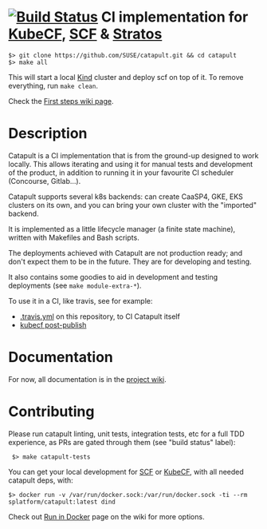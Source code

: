 # [![Build  Status](https://travis-ci.com/SUSE/catapult.svg?branch=master)](https://travis-ci.com/SUSE/catapult) CI implementation for [KubeCF](https://github.com/SUSE/kubecf), [SCF](https://github.com/SUSE/scf) & [Stratos](https://github.com/cloudfoundry/stratos)


    $> git clone https://github.com/SUSE/catapult.git && cd catapult
    $> make all

This will start a local [Kind](https://github.com/kubernetes-sigs/kind) cluster
and deploy scf on top of it. To remove everything, run `make clean`.

Check the [First steps wiki page](https://github.com/SUSE/catapult/wiki/First-steps).


# Description

Catapult is a CI implementation that is from the ground-up designed to work
locally. This allows iterating and using it for manual tests and development of
the product, in addition to running it in your favourite CI scheduler
(Concourse, Gitlab…).

Catapult supports several k8s backends: can create CaaSP4, GKE, EKS clusters on its
own, and you can bring your own cluster with the "imported" backend.

It is implemented as a little lifecycle manager (a finite state machine), written
with Makefiles and Bash scripts.

The deployments achieved with Catapult are not production ready; and don't
expect them to be in the future. They are for developing and testing.

It also contains some goodies to aid in development and testing deployments (see
`make module-extra-*`).

To use it in a CI, like travis, see for example:
* [.travis.yml](https://github.com/SUSE/catapult/blob/master/.travis.yml) on this
repository, to CI Catapult itself
* [kubecf post-publish](https://github.com/SUSE/kubecf/tree/master/.concourse)

# Documentation

For now, all documentation is in the [project wiki](https://github.com/SUSE/catapult/wiki).

# Contributing

Please run catapult linting, unit tests, integration tests, etc for a full TDD
experience, as PRs are gated through them (see "build status" label):

     $> make catapult-tests

You can get your local development for [SCF](https://github.com/SUSE/scf)
or [KubeCF](https://github.com/SUSE/kubecf), with all needed catapult deps, with:

    $> docker run -v /var/run/docker.sock:/var/run/docker.sock -ti --rm splatform/catapult:latest dind
    
Check out [Run in Docker](https://github.com/SUSE/catapult/wiki/Run-in-Docker)
page on the wiki for more options.
